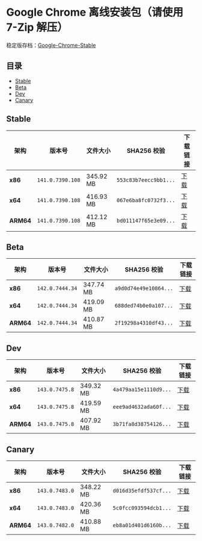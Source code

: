 # Google Chrome 离线安装包（请使用 7-Zip 解压）
稳定版存档：[Google-Chrome-Stable](https://github.com/wuyangdaily/chrome_installer/releases)

## 目录

- [Stable](#stable)
- [Beta](#beta)
- [Dev](#dev)
- [Canary](#canary)

## Stable

| 架构 | 版本号 | 文件大小 | SHA256 校验 | 下载链接 |
|------|--------|----------|-------------|----------|
| **x86** | `141.0.7390.108` | 345.92 MB | `553c83b7eecc9bb1...` | [下载](https://dl.google.com/release2/chrome/fmsgbh3lmjielrzilw6ritqngq_141.0.7390.108/141.0.7390.108_chrome_installer_uncompressed.exe) |
| **x64** | `141.0.7390.108` | 416.93 MB | `067e6ba8fc0732f3...` | [下载](https://dl.google.com/release2/chrome/fdr5h3fobtt57wshmr2lmirxl4_141.0.7390.108/141.0.7390.108_chrome_installer_uncompressed.exe) |
| **ARM64** | `141.0.7390.108` | 412.12 MB | `bd011147f65e3e09...` | [下载](https://dl.google.com/release2/chrome/acdvfzvxpxwaumm2a5kgp4jdpt6a_141.0.7390.108/141.0.7390.108_chrome_installer_uncompressed.exe) |

## Beta

| 架构 | 版本号 | 文件大小 | SHA256 校验 | 下载链接 |
|------|--------|----------|-------------|----------|
| **x86** | `142.0.7444.34` | 347.74 MB | `a9d0d74e49e10864...` | [下载](https://dl.google.com/release2/chrome/ptusvdhd2xsmjar2gk3m5fg2nm_142.0.7444.34/142.0.7444.34_chrome_installer_uncompressed.exe) |
| **x64** | `142.0.7444.34` | 419.09 MB | `688ded74b0e0a107...` | [下载](https://dl.google.com/release2/chrome/adx2dfbj5pasflqeoqfsk6jz2tia_142.0.7444.34/142.0.7444.34_chrome_installer_uncompressed.exe) |
| **ARM64** | `142.0.7444.34` | 410.87 MB | `2f19298a4310df43...` | [下载](https://dl.google.com/release2/chrome/dt2uqbcqltsfxyv5h6ukemz26e_142.0.7444.34/142.0.7444.34_chrome_installer_uncompressed.exe) |

## Dev

| 架构 | 版本号 | 文件大小 | SHA256 校验 | 下载链接 |
|------|--------|----------|-------------|----------|
| **x86** | `143.0.7475.8` | 349.32 MB | `4a479aa15e1110d9...` | [下载](https://dl.google.com/release2/chrome/achfoyhlya2gtzba5yz72fa7dnha_143.0.7475.8/143.0.7475.8_chrome_installer_uncompressed.exe) |
| **x64** | `143.0.7475.8` | 419.59 MB | `eee9ad4632ada60f...` | [下载](https://dl.google.com/release2/chrome/bvm5y66y5neleq5npdrzfkk5yi_143.0.7475.8/143.0.7475.8_chrome_installer_uncompressed.exe) |
| **ARM64** | `143.0.7475.8` | 407.92 MB | `3b71fa8d38754126...` | [下载](https://dl.google.com/release2/chrome/e26wgonvooyjccqxqzre4htlhy_143.0.7475.8/143.0.7475.8_chrome_installer_uncompressed.exe) |

## Canary

| 架构 | 版本号 | 文件大小 | SHA256 校验 | 下载链接 |
|------|--------|----------|-------------|----------|
| **x86** | `143.0.7483.0` | 348.22 MB | `d016d35efdf537cf...` | [下载](https://dl.google.com/release2/chrome/dtlonyx4ttzkrtkuo2oohln5zu_143.0.7483.0/143.0.7483.0_chrome_installer_uncompressed.exe) |
| **x64** | `143.0.7483.0` | 420.36 MB | `5c0fcc093594dcb1...` | [下载](https://dl.google.com/release2/chrome/acwteukdcmurzuscej2nd67mx2lq_143.0.7483.0/143.0.7483.0_chrome_installer_uncompressed.exe) |
| **ARM64** | `143.0.7482.0` | 410.88 MB | `eb8a01d401d6160b...` | [下载](https://dl.google.com/release2/chrome/advhjzpxrkzoahhpa5xh4fccybwa_143.0.7482.0/143.0.7482.0_chrome_installer_uncompressed.exe) |

